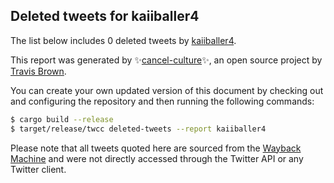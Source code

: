 ## Deleted tweets for kaiiballer4

The list below includes 0 deleted tweets by
[kaiiballer4](https://twitter.com/kaiiballer4).



This report was generated by ✨[cancel-culture](https://github.com/travisbrown/cancel-culture)✨,
an open source project by [Travis Brown](https://twitter.com/travisbrown).

You can create your own updated version of this document by checking out and configuring the
repository and then running the following commands:

```bash
$ cargo build --release
$ target/release/twcc deleted-tweets --report kaiiballer4
```

Please note that all tweets quoted here are sourced from the
[Wayback Machine](https://web.archive.org) and were not directly accessed through the Twitter API or
any Twitter client.

